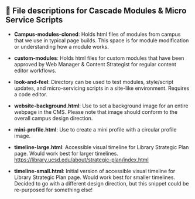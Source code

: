 ## :file_folder: File descriptions for Cascade Modules & Micro Service Scripts

- **Campus-modules-cloned**: Holds html files of modules from campus that we use in typical page builds. This space is for module modification or understanding how a module works.

- **custom-modules**: Holds html files for custom modules that have been approved by Web Manager & Content Strategist for regular content editor workflows.

- **look-and-feel**: Directory can be used to test modules, style/script updates, and micro-servicing scripts in a site-like environment. Requires a code editor.

- **website-background.html**: Use to set a background image for an entire webpage in the CMS. Please note that image should conform to the overall campus design direction.  

- **mini-profile.html**: Use to create a mini profile with a circular profile image.
  
- **timeline-large.html**: Accessible visual timeline for Library Strategic Plan page. Would work best for larger timelines. https://library.ucsd.edu/about/strategic-plan/index.html  
  
  <!-- - Desktop preview:  
    - ![image of visual timeline desktop view](/assets/visual-timeline-desktop.png)
  
  - Mobile preview:  
    - ![image of visual timeline mobile view](/assets/visual-timeline-mobile.png) -->
  
- **timeline-small.html**: Initial version of accessible visual timeline for Library Strategic Plan page. Would work best for smaller timelines. Decided to go with a different design direction, but this snippet could be re-purposed for something else!